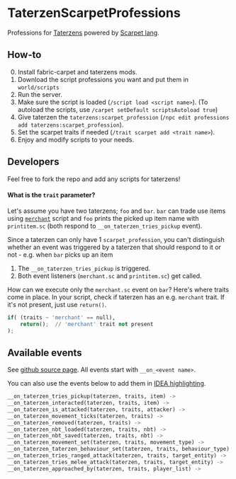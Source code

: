 # TaterzenScarpetProfessions

Professions for [Taterzens](https://github.com/samolego/Taterzens) powered by [Scarpet lang](https://github.com/gnembon/fabric-carpet/wiki/Scarpet).

## How-to

0. Install fabric-carpet and taterzens mods.
1. Download the script professions you want and put them in `world/scripts`
2. Run the server.
3. Make sure the script is loaded (`/script load <script name>`). (To autoload the scripts, use `/carpet setDefault scriptsAutoload true`)
4. Give taterzen the `taterzens:scarpet_profession` (`/npc edit professions add taterzens:scarpet_profession`).
5. Set the scarpet traits if needed (`/trait scarpet add <trait name>`).
6. Enjoy and modify scripts to your needs.

## Developers

Feel free to fork the repo and add any scripts for taterzens!

#### What is the `trait` parameter?

Let's assume you have two taterzens; `foo` and `bar`. `bar` can trade use items using [`merchant`](https://github.com/samolego/TaterzenScarpetProfessions/blob/master/scripts/merchant.sc) script and `foo` prints the picked up item name with `printitem.sc`
(both respond to `__on_taterzen_tries_pickup` event).

Since a taterzen can only have 1 `scarpet_profession`, you can't distinguish whether an event was triggered by a taterzen that should
respond to it or not - e.g. when `bar` picks up an item
1. The `__on_taterzen_tries_pickup` is triggered.
2. Both event listeners (`merchant.sc` and `printitem.sc`) get called.

How can we execute only the `merchant.sc` event on `bar`?
Here's where traits come in place. In your script, check if taterzen has an e.g. `merchant` trait.
If it's not present, just use `return()`.
```python
if( (traits ~ 'merchant' == null),
    return();  // 'merchant' trait not present
);
```


## Available events

See [github source page](https://github.com/samolego/Taterzens/blob/master/fabric/src/main/java/org/samo_lego/taterzens/compatibility/carpet/ScarpetProfession.java).
All events start with `__on_<event name>`.

You can also use the events below to add them in [IDEA highlighting](https://github.com/gnembon/fabric-carpet/blob/master/docs/scarpet/resources/editors/idea/Idea.md).
```python
__on_taterzen_tries_pickup(taterzen, traits, item) ->
__on_taterzen_interacted(taterzen, traits, item) ->
__on_taterzen_is_attacked(taterzen, traits, attacker) ->
__on_taterzen_movement_ticks(taterzen, traits) ->
__on_taterzen_removed(taterzen, traits) ->
__on_taterzen_nbt_loaded(taterzen, traits, nbt) ->
__on_taterzen_nbt_saved(taterzen, traits, nbt) ->
__on_taterzen_movement_set(taterzen, traits, movement_type) ->
__on_taterzen_taterzen_behaviour_set(taterzen, traits, behaviour_type) ->
__on_taterzen_tries_ranged_attack(taterzen, traits, target_entity) ->
__on_taterzen_tries_melee_attack(taterzen, traits, target_entity) ->
__on_taterzen_approached_by(taterzen, traits, player_list) ->
```
